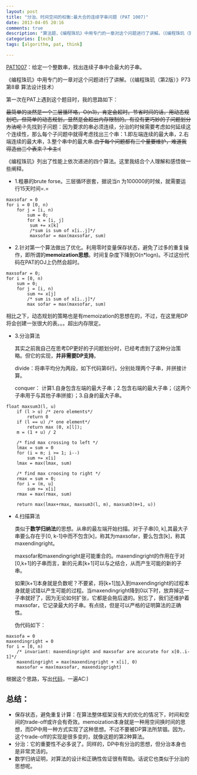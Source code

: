 ```yaml
---
layout: post
title: "分治、时间空间的权衡:最大合的连续字串问题 (PAT 1007)"
date: 2013-04-05 20:16
comments: true
description: "算法题，《编程珠玑》中用专门的一章对这个问题进行了讲解。（《编程珠玑（第2版）》P73 第8章 算法设计技术）"
categories: [tech]
tags: [algorithm, pat, think]

---
```


[PAT1007](http://pat.zju.edu.cn/contests/pat-a-practise/1007)：给定一个整数串，找出连续子串中合最大的子串。

《编程珠玑》中用专门的一章对这个问题进行了讲解。（《编程珠玑（第2版）》P73 第8章 算法设计技术）

第一次在PAT上遇到这个题目时，我的思路如下：

~~最简单的淡然是一个三层循环咯，O(n3)，肯定会超时。节省时间的话，用动态规划吧。但简单的动态规划，显然是会超出内存限制的。有没有更巧妙的子问题划分方法呢？~~先找到子问题：因为要求的串必须连续，分治的时候需要考虑如何延续这个连续性，那么每个子问题中就得考虑找出三个串：1.即左端连续的最大串，2.右端连续的最大串，3.整个串中的最大串.~~由于每个问题都有三个量要维护，难道我得造出三个表来？卡主:(~~

<!--more-->

《编程珠玑》列出了性能上依次递进的四个算法。这里我结合个人理解和感悟做一些阐释。

* 1.粗暴的brute forse。三层循环嵌套，据说当n 为100000的时候，就需要运行15天时间=.=

```
maxsofar = 0
for i = 0 [0, n)
	for j = [i, n)
		sum = 0;
		for k = [i, j]
		 sum += x[k]
		 /*sum is sum of x[i..j]*/
		 maxsofar = max(maxsofar, sum)
```

* 2.针对第一个算法做出了优化。利用零时变量保存状态，避免了过多的重复操作，即所谓的**memoization思想**。时间复杂度下降到O(n*logn)。不过这份代码在PAT的OJ上仍然会超时。

```
maxsofar = 0;
for i = [0, n)
	sum = 0;
	for j = [i, n)
		sum += x[j]
		/* sum is sum of x[i..j]*/
		max sofar = max(maxsofar, sum)
```

相比之下，动态规划的策略也是有memoization的思想在的，不过，在这里用DP将会创建一张很大的表。。。超出内存限定。

* 3.分治算法

	其实之前我自己在思考DP更好的子问题划分时，已经考虑到了这种分治策略。但它的实现，**并非需要DP支持**。
	
	divide：将串平均分为两段，如下代码第6行。分别处理两个子串，并拼接计算。

	conquer： 计算1.自身包含左端的最大子串；2.包含右端的最大子串；（这两个子串用于与其他子串拼接）；3.自身的最大子串。
	
```
float maxsum3(l, u)
	if (l > u) /* zero elements*/
		return 0
	if (l == u) /* one element*/
		return max (0, x[l]);
	m = (1 + u) / 2
	
	/* find max crossing to left */
	lmax = sum = 0
	for (i = m; i >= 1; i--)
		sum += x[i]
	lmax = max(lmax, sum)
	
	/* find max croosing to right */
	rmax = sum = 0;
	for i = (m, u]
		sum += x[i]
	rmax = max(rmax, sum)
	
	return max(lmax+rmax, maxsum3(l, m), maxsum3(m+1, u))	
```

* 4.扫描算法

	类似于**数学归纳法**的思想。从串的最左端开始扫描。对于子串[0, k],其最大子串要么存在于[0, k-1]中而不包含[k]，称其为maxsofar，要么包含[k]，称其maxendingright。
	
	maxsofar和maxendingright是可能重合的。maxendingright的作用在于对[0,k+1]的子串而言，新的元素[k+1]可以与之结合，从而产生可能的新的子串。
	
	如果[k+1]本身就是负数呢？不要紧，将[k+1]加入到maxendingright的过程本身就是试错以产生可能的过程。当maxendingright降到0以下时，放弃掉这一子串就好了，因为无论如何扩张，它都是会拖后退的。别忘了，我们还维护着maxsofar，它记录最大的子串。有点绕，但是可以严格的证明算法的正确性。
	
	伪代码如下：
	
```
maxsofa = 0
maxendingright = 0
for i = [0, n)
	/* invariant: maxendingright and maxsofar are accurate for x[0..i-1]*/
	maxendingright = max(maxendingright + x[i], 0)
	maxsofar = max(maxsofar, maxendingright)
```

根据这个思路，写出[代码](https://github.com/biaobiaoqi/biaobiaoqiCode/blob/master/src/biaobiaoqi/pat/advancedlevel/APAT1007.java)，一遍AC:)
	

总结：
---
* 保存状态，避免重复计算：在算法整体框架没有大的优化的情况下，时间和空间的trade-off或许会有奇效。memoization本身就是一种用空间换时间的思想，而DP中用一种方式实现了这种思想。不过不要被DP算法所禁锢。因为，这个trade-off的实现是很多变的，就像这题的第2种算法。
* 分治：它的重要性不必多说了。同样的，DP中有分治的思想，但分治本身也是非常灵活的。
* 数学归纳证明，对算法的设计和正确性佐证很有帮助。话说它也类似于分治的思想呢。

